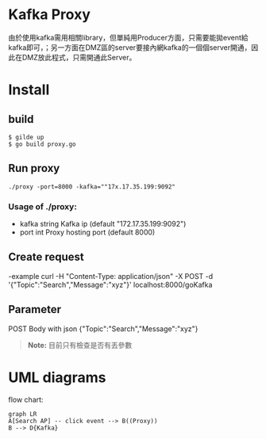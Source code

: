 # Kafka Proxy

由於使用kafka需用相關library，但單純用Producer方面，只需要能拋event給kafka即可，；另一方面在DMZ區的server要接內網kafka的一個個server開通，因此在DMZ放此程式，只需開通此Server。

# Install

## build
```
$ gilde up
$ go build proxy.go
```

## Run proxy
``
./proxy -port=8000 -kafka=""17x.17.35.199:9092"
``

### Usage of ./proxy:
 - kafka string
Kafka ip (default "172.17.35.199:9092")
 - port int
Proxy hosting port (default 8000)
  
## Create request

-example
curl -H "Content-Type: application/json" -X POST -d '{"Topic":"Search","Message":"xyz"}' localhost:8000/goKafka
 
## Parameter
 
POST Body with json {"Topic":"Search","Message":"xyz"}
 
> **Note:**  目前只有檢查是否有丟參數

   
# UML diagrams


flow chart:

```mermaid
graph LR
A[Search AP] -- click event --> B((Proxy))
B --> D{Kafka}
```

